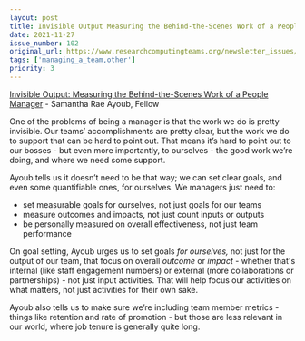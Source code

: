 ```yaml
---
layout: post
title: Invisible Output Measuring the Behind-the-Scenes Work of a People Manager - Samantha Rae Ayoub, Fellow
date: 2021-11-27
issue_number: 102
original_url: https://www.researchcomputingteams.org/newsletter_issues/0102
tags: ['managing_a_team,other']
priority: 3
---
```


<!-- markdownlint-disable MD033 -->
<!-- markdownlint-disable MD041 -->
<!-- markdownlint-disable MD049 -->

[Invisible Output: Measuring the Behind-the-Scenes Work of a People Manager](https://fellow.app/blog/management/invisible-output-measuring-the-behind-the-scenes-work-of-a-people-manager/) - Samantha Rae Ayoub, Fellow

One of the problems of being a manager is that the work we do is pretty invisible.  Our teams’ accomplishments are pretty clear, but the work we do to support that can be hard to point out.  That means it’s hard to point out to our bosses - but even more importantly, to ourselves - the good work we’re doing, and where we need some support.

Ayoub tells us it doesn’t need to be that way; we can set clear goals, and even some quantifiable ones, for ourselves.  We managers just need to:

- set measurable goals for ourselves, not just goals for our teams
- measure outcomes and impacts, not just count inputs or outputs
- be personally measured on overall effectiveness, not just team performance

On goal setting, Ayoub urges us to set goals *for ourselves,* not just for the output of our team, that focus on overall *outcome* or *impact* - whether that's internal (like staff engagement numbers) or external (more collaborations or partnerships) - not just input activities.  That will help focus our activities on what matters, not just activities for their own sake.

Ayoub also tells us to make sure we’re including team member metrics - things like retention and rate of promotion - but those are less relevant in our world, where job tenure is generally quite long.
